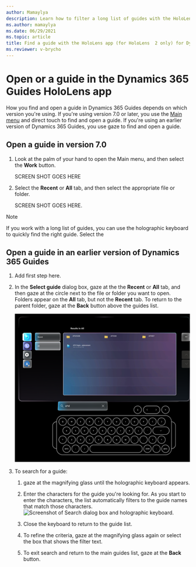 ```yaml
---
author: Mamaylya
description: Learn how to filter a long list of guides with the HoloLens app (HoloLens 2 only) in Microsoft Dynamics 365 Guides to find the guide you're looking for.
ms.author: mamaylya
ms.date: 06/29/2021
ms.topic: article
title: Find a guide with the HoloLens app (for HoloLens  2 only) for Dynamics 365 Guides
ms.reviewer: v-brycho
---
```


# Open or a guide in the Dynamics 365 Guides HoloLens app 

How you find and open a guide in Dynamics 365 Guides depends on which version you're using. If you're using version 7.0 or later, you use the [Main menu](main-menu.md) and direct touch to find and open a guide. If you're using an earlier version of Dynamics 365 Guides, you use gaze to find and open a guide.

## Open a guide in version 7.0

1. Look at the palm of your hand to open the Main menu, and then select the **Work** button.

    SCREEN SHOT GOES HERE

2. Select the **Recent** or **All** tab, and then select the appropriate file or folder.

    SCREEN SHOT GOES HERE.

> [!NOTE]
>  If you work with a long list of guides, you can use the holographic keyboard to quickly find the right guide. Select the 

## Open a guide in an earlier version of Dynamics 365 Guides

1. Add first step here.

2. In the **Select guide** dialog box, gaze at the the **Recent** or **All** tab, and then gaze at the circle next to the file or folder you want to open. Folders appear on the **All** tab, but not the **Recent** tab. To return to the parent folder, gaze at the **Back** button above the guides list.

   ![Screenshot of Select guide dialog box.](media/select-guide-search.PNG "Screen shot of Select guide dialog box")

3. To search for a guide:

    1. gaze at the magnifying glass until the holographic keyboard appears.

    2. Enter the characters for the guide you're looking for. As you start to enter the characters, the list automatically filters to the guide names that match those characters.
       ![Screenshot of Search dialog box and holographic keyboard.](media/search-holographic-keyboard.PNG "Screen shot of Search dialog box and holographic keyboard")

    3. Close the keyboard to return to the guide list.

    4. To refine the criteria, gaze at the magnifying glass again or select the box that shows the filter text.

    5. To exit search and return to the main guides list, gaze at the **Back** button.


